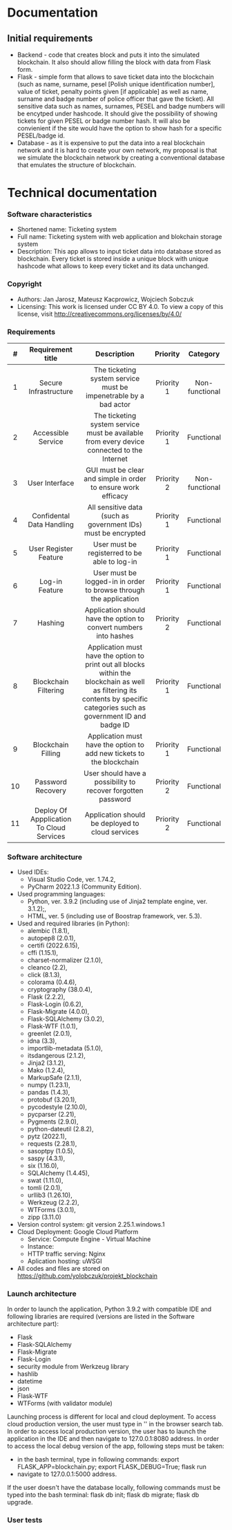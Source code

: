 # Documentation

## Initial requirements

* Backend - code that creates block and puts it into the simulated blockchain. It also should allow filling the block with data from Flask form.
* Flask - simple form that allows to save ticket data into the blockchain (such as name, surname, pesel [Polish unique identification number], value of ticket, penalty points given [if applicable] as well as name, surname and badge number of police officer that gave the ticket). All sensitive data such as names, surnames, PESEL and badge numbers will be encytped under hashcode. It should give the possibility of showing tickets for given PESEL or badge number hash. It will also be convienient if the site would have the option to show hash for a specific PESEL/badge id. 
* Database - as it is expensive to put the data into a real blockchain network and it is hard to create your own network, my proposal is that we simulate the blockchain network by creating a conventional database that emulates the structure of blockchain.

# Technical documentation

### Software characteristics
  - Shortened name: Ticketing system
  - Full name: Ticketing system with web application and blokchain storage system
  - Description: This app allows to input ticket data into database stored as blockchain.
Every ticket is stored inside a unique block with unique hashcode what allows to keep every
ticket and its data unchanged.

### Copyright
  - Authors: Jan Jarosz, Mateusz Kacprowicz, Wojciech Sobczuk
  - Licensing: This work is licensed under CC BY 4.0. To view a copy of this license, visit http://creativecommons.org/licenses/by/4.0/

### Requirements

  | # | Requirement title | Description | Priority | Category |
  |:-:|:-----------------:|:-----------:|:--------:|:--------:|
  | 1 | Secure Infrastructure | The ticketing system service must be impenetrable by a bad actor | Priority 1 | Non-functional |
  | 2 | Accessible Service | The ticketing system service must be available from every device connected to the Internet | Priority 1 | Functional |
  | 3 | User Interface | GUI must be clear and simple in order to ensure work efficacy | Priority 2 | Non-functional |
  | 4 | Confidental Data Handling | All sensitive data (such as government IDs) must be encrypted | Priority 1 | Functional |
  | 5 | User Register Feature | User must be registerred to be able to log-in | Priority 1 | Functional |
  | 6 | Log-in Feature | User must be logged-in in order to browse through the application | Priority 1 | Functional |
  | 7 | Hashing | Application should have the option to convert numbers into hashes | Priority 2 | Functional |
  | 8 | Blockchain Filtering | Application must have the option to print out all blocks within the blockchain as well as filtering its contents by specific categories such as government ID and badge ID | Priority 1 | Functional |
  | 9 | Blockchain Filling | Application must have the option to add new tickets to the blockchain | Priority 1 | Functional |
  | 10 | Password Recovery | User should have a possibility to recover forgotten password | Priority 2 | Functional |
  | 11 | Deploy Of Appplication To Cloud Services | Application should be deployed to cloud services | Priority 2 | Functional |
  
### Software architecture
  - Used IDEs: 
      - Visual Studio Code, ver. 1.74.2,
      - PyCharm 2022.1.3 (Community Edition).
  - Used programming languages: 
      - Python, ver. 3.9.2 (including use of Jinja2 template engine, ver. 3.1.2);,
      - HTML, ver. 5 (including use of Boostrap framework, ver. 5.3).
  - Used and required libraries (in Python): 
      - alembic (1.8.1), 
      - autopep8 (2.0.1), 
      - certifi (2022.6.15), 
      - cffi (1.15.1), 
      - charset-normalizer (2.1.0), 
      - cleanco (2.2), 
      - click (8.1.3), 
      - colorama (0.4.6), 
      - cryptography (38.0.4), 
      - Flask (2.2.2), 
      - Flask-Login (0.6.2), 
      - Flask-Migrate (4.0.0), 
      - Flask-SQLAlchemy (3.0.2), 
      - Flask-WTF (1.0.1), 
      - greenlet (2.0.1), 
      - idna (3.3), 
      - importlib-metadata (5.1.0), 
      - itsdangerous (2.1.2), 
      - Jinja2 (3.1.2), 
      - Mako (1.2.4), 
      - MarkupSafe (2.1.1), 
      - numpy (1.23.1), 
      - pandas (1.4.3), 
      - protobuf (3.20.1), 
      - pycodestyle (2.10.0), 
      - pycparser (2.21), 
      - Pygments (2.9.0), 
      - python-dateutil (2.8.2), 
      - pytz (2022.1), 
      - requests (2.28.1), 
      - sasoptpy (1.0.5), 
      - saspy (4.3.1), 
      - six (1.16.0), 
      - SQLAlchemy (1.4.45), 
      - swat (1.11.0), 
      - tomli (2.0.1), 
      - urllib3 (1.26.10), 
      - Werkzeug (2.2.2), 
      - WTForms (3.0.1), 
      - zipp (3.11.0)
  - Version control system: git version 2.25.1.windows.1
  - Cloud Deployment: Google Cloud Platform
      - Service: Compute Engine - Virtual Machine
      - Instance: 
      - HTTP traffic serving: Nginx
      - Aplication hosting: uWSGI
  - All codes and files are stored on https://github.com/yolobczuk/projekt_blockchain

### Launch architecture
In order to launch the application, Python 3.9.2 with compatible IDE and following libraries are required (versions are listed in the Software architecture part):
  - Flask
  - Flask-SQLAlchemy
  - Flask-Migrate
  - Flask-Login
  - security module from Werkzeug library
  - hashlib
  - datetime
  - json
  - Flask-WTF
  - WTForms (with validator module)

Launching process is different for local and cloud deployment. To access cloud production version, the user must type in '' in the browser search tab. In order to access local production version, the user has to launch the application in the IDE and then navigate to 127.0.0.1:8080 address. In order to access the local debug version of the app, following steps must be taken:
- in the bash terminal, type in following commands: export FLASK_APP=blockchain.py; export FLASK_DEBUG=True; flask run
- navigate to 127.0.0.1:5000 address.

If the user doesn't have the database locally, following commands must be typed into the bash terminal: flask db init; flask db migrate; flask db upgrade.

### User tests
